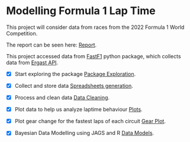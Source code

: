 # Modelling Formula 1 Lap Time

This project will consider data from races from the 2022 Formula 1 World Competition.

The report can be seen here: [Report](Modelos%20Lineares%20Mistos%20com%20Efeitos%20Aleatórios%20Cruzados%20para%20Análise%20de%20Dados%20da%20Modalidade%20Automobilística%20de%20Fórmula%201.pdf).

This project accessed data from [FastF1](https://theoehrly.github.io/Fast-F1/) python package, which collects data from [Ergast API](http://ergast.com/mrd/).

- [X] Start exploring the package [Package Exploration](1.%20Package%20exploration.ipynb).

- [X] Collect and store data [Spreadsheets generation](2.%20Spreadsheets%20generation.ipynb).

- [X] Process and clean data [Data Cleaning](3.%20Data%20Cleaning.ipynb).

- [X] Plot data to help us analyze laptime behaviour [Plots](4.Plots.md).

- [X] Plot gear change for the fastest laps of each circuit [Gear Plot](4.1%20Plot%20Fastest%20Lap%20Gear%20Change.ipynb).

- [X] Bayesian Data Modelling using JAGS and R [Data Models](5.DataModels.md).
